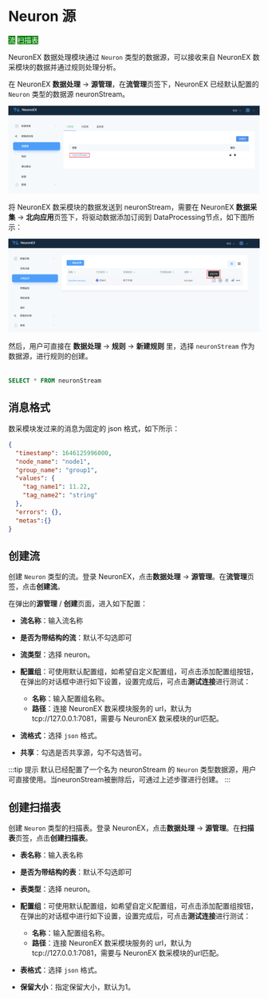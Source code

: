 # Neuron 源

<span style="background:green;color:white;">流</span>        <span style="background:green;color:white">扫描表</span>

NeuronEX 数据处理模块通过 `Neuron` 类型的数据源，可以接收来自 NeuronEX 数采模块的数据并通过规则处理分析。


在 NeuronEX **数据处理** -> **源管理**，在**流管理**页签下，NeuronEX 已经默认配置的 `Neuron` 类型的数据源 neuronStream。

<img src="./_assets/source_neuronStream.png" alt="neuronstream" style="zoom:100%;" />



将 NeuronEX 数采模块的数据发送到 neuronStream，需要在 NeuronEX **数据采集** -> **北向应用**页签下，将驱动数据添加订阅到 DataProcessing节点，如下图所示：

<img src="./_assets/neuron_dataprocessing.png" alt="dataprocessing" style="zoom:100%;" />


然后，用户可直接在 **数据处理** -> **规则** -> **新建规则** 里，选择 `neuronStream` 作为数据源，进行规则的创建。
```sql

SELECT * FROM neuronStream
```

## 消息格式

数采模块发过来的消息为固定的 json 格式，如下所示： 

```json
{
  "timestamp": 1646125996000,
  "node_name": "node1", 
  "group_name": "group1",
  "values": {
    "tag_name1": 11.22,
    "tag_name2": "string"
  },
  "errors": {},
  "metas":{}
}
```



## 创建流

创建 `Neuron` 类型的流。登录 NeuronEX，点击**数据处理** -> **源管理**。在**流管理**页签，点击**创建流**。

在弹出的**源管理** / **创建**页面，进入如下配置：

- **流名称**：输入流名称
- **是否为带结构的流**：默认不勾选即可
- **流类型**：选择 neuron。
- **配置组**：可使用默认配置组，如希望自定义配置组，可点击添加配置组按钮，在弹出的对话框中进行如下设置，设置完成后，可点击**测试连接**进行测试：

  - **名称**：输入配置组名称。
  - **路径**：连接 NeuronEX 数采模块服务的 url，默认为tcp://127.0.0.1:7081，需要与 NeuronEX 数采模块的url匹配。
- **流格式**：选择 `json` 格式。
- **共享**：勾选是否共享源，勾不勾选皆可。

:::tip 提示
默认已经配置了一个名为 neuronStream 的 `Neuron` 类型数据源，用户可直接使用。当neuronStream被删除后，可通过上述步骤进行创建。
:::

## 创建扫描表

创建 `Neuron` 类型的扫描表。登录 NeuronEX，点击**数据处理** -> **源管理**。在**扫描表**页签，点击**创建扫描表**。

- **表名称**：输入表名称
- **是否为带结构的表**：默认不勾选即可
- **表类型**：选择 neuron。
- **配置组**：可使用默认配置组，如希望自定义配置组，可点击添加配置组按钮，在弹出的对话框中进行如下设置，设置完成后，可点击**测试连接**进行测试：

  - **名称**：输入配置组名称。
  - **路径**：连接 NeuronEX 数采模块服务的 url，默认为tcp://127.0.0.1:7081，需要与 NeuronEX 数采模块的url匹配。
- **表格式**：选择 `json` 格式。
- **保留大小**：指定保留大小，默认为1。
